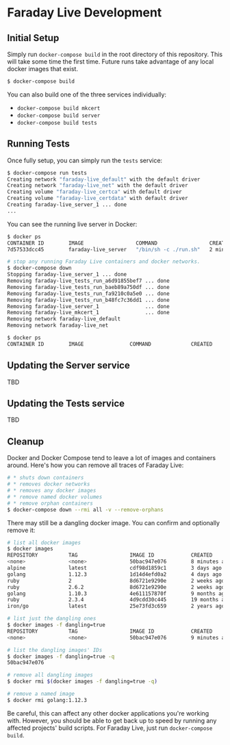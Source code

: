 # Faraday Live Development

## Initial Setup

Simply run `docker-compose build` in the root directory of this repository. This
will take some time the first time. Future runs take advantage of any local
docker images that exist.

```bash
$ docker-compose build
```

You can also build one of the three services individually:

* `docker-compose build mkcert`
* `docker-compose build server`
* `docker-compose build tests`

## Running Tests

Once fully setup, you can simply run the `tests` service:

```bash
$ docker-compose run tests
Creating network "faraday-live_default" with the default driver
Creating network "faraday-live_net" with the default driver
Creating volume "faraday-live_certca" with default driver
Creating volume "faraday-live_certdata" with default driver
Creating faraday-live_server_1 ... done
...
```

You can see the running live server in Docker:

```bash
$ docker ps
CONTAINER ID        IMAGE                 COMMAND                 CREATED             STATUS              PORTS               NAMES
7d57533dcc45        faraday-live_server   "/bin/sh -c ./run.sh"   2 minutes ago       Up 2 minutes        80/tcp, 443/tcp     faraday-live_server_1

# stop any running Faraday Live containers and docker networks.
$ docker-compose down
Stopping faraday-live_server_1 ... done
Removing faraday-live_tests_run_a6d91855bef7 ... done
Removing faraday-live_tests_run_baeb89a750df ... done
Removing faraday-live_tests_run_fa9210c0a5e0 ... done
Removing faraday-live_tests_run_b48fc7c36dd1 ... done
Removing faraday-live_server_1               ... done
Removing faraday-live_mkcert_1               ... done
Removing network faraday-live_default
Removing network faraday-live_net

$ docker ps
CONTAINER ID        IMAGE               COMMAND             CREATED             STATUS              PORTS               NAMES
```

## Updating the Server service

TBD

## Updating the Tests service

TBD

## Cleanup

Docker and Docker Compose tend to leave a lot of images and containers around.
Here's how you can remove all traces of Faraday Live:

```bash
# * shuts down containers
# * removes docker networks
# * removes any docker images
# * remove named docker volumes
# * remove orphan containers
$ docker-compose down --rmi all -v --remove-orphans
```

There may still be a dangling docker image. You can confirm and optionally
remove it:

```bash
# list all docker images
$ docker images
REPOSITORY          TAG                 IMAGE ID            CREATED             SIZE
<none>              <none>              50bac947e076        8 minutes ago       807MB
alpine              latest              cdf98d1859c1        3 days ago          5.53MB
golang              1.12.3              1d14d4efd0a2        4 days ago          774MB
ruby                2                   8d6721e9290e        2 weeks ago         870MB
ruby                2.6.2               8d6721e9290e        2 weeks ago         870MB
golang              1.10.3              4e611157870f        9 months ago        794MB
ruby                2.3.4               4d9cdd30c445        19 months ago       735MB
iron/go             latest              25e73fd3c659        2 years ago         7.58MB

# list just the dangling ones
$ docker images -f dangling=true
REPOSITORY          TAG                 IMAGE ID            CREATED             SIZE
<none>              <none>              50bac947e076        9 minutes ago       807MB

# list the dangling images' IDs
$ docker images -f dangling=true -q
50bac947e076

# remove all dangling images
$ docker rmi $(docker images -f dangling=true -q)

# remove a named image
$ docker rmi golang:1.12.3
```

Be careful, this can affect any other docker applications you're working with.
However, you should be able to get back up to speed by running any affected
projects' build scripts. For Faraday Live, just run `docker-compose build`.
